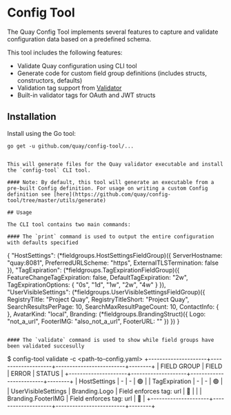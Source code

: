 # Config Tool

The Quay Config Tool implements several features to capture and validate configuration data based on a predefined schema.

This tool includes the following features:

- Validate Quay configuration using CLI tool
- Generate code for custom field group definitions (includes structs, constructors, defaults)
- Validation tag support from [Validator](https://github.com/go-playground/validator)
- Built-in validator tags for OAuth and JWT structs

## Installation

Install using the Go tool:

```
go get -u github.com/quay/config-tool/...
```

```

This will generate files for the Quay validator executable and install the `config-tool` CLI tool.

#### Note: By default, this tool will generate an executable from a pre-built Config definition. For usage on writing a custom Config definition see [here](https://github.com/quay/config-tool/tree/master/utils/generate)

## Usage

The CLI tool contains two main commands:

#### The `print` command is used to output the entire configuration with defaults specified

```

{
"HostSettings": (*fieldgroups.HostSettingsFieldGroup)({
ServerHostname: "quay:8081",
PreferredURLScheme: "https",
ExternalTLSTermination: false
}),
"TagExpiration": (*fieldgroups.TagExpirationFieldGroup)({
FeatureChangeTagExpiration: false,
DefaultTagExpiration: "2w",
TagExpirationOptions: {
"0s",
"1d",
"1w",
"2w",
"4w"
}
}),
"UserVisibleSettings": (*fieldgroups.UserVisibleSettingsFieldGroup)({
RegistryTitle: "Project Quay",
RegistryTitleShort: "Project Quay",
SearchResultsPerPage: 10,
SearchMaxResultPageCount: 10,
ContactInfo: {
},
AvatarKind: "local",
Branding: (*fieldgroups.BrandingStruct)({
Logo: "not_a_url",
FooterIMG: "also_not_a_url",
FooterURL: ""
})
})
}

```

#### The `validate` command is used to show while field groups have been validated succesully

```

\$ config-tool validate -c <path-to-config.yaml>
+---------------------+--------------------+-------------------------+--------+
| FIELD GROUP | FIELD | ERROR | STATUS |
+---------------------+--------------------+-------------------------+--------+
| HostSettings | - | - | 🟢 |
| TagExpiration | - | - | 🟢 |
| UserVisibleSettings | Branding.Logo | Field enforces tag: url | 🔴 |
| | Branding.FooterIMG | Field enforces tag: url | 🔴 |
+---------------------+--------------------+-------------------------+--------+

```

```
